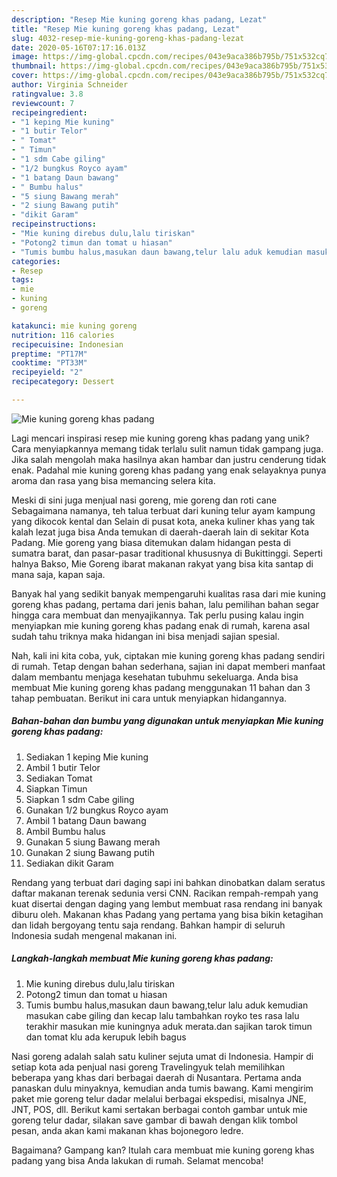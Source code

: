 ```yaml
---
description: "Resep Mie kuning goreng khas padang, Lezat"
title: "Resep Mie kuning goreng khas padang, Lezat"
slug: 4032-resep-mie-kuning-goreng-khas-padang-lezat
date: 2020-05-16T07:17:16.013Z
image: https://img-global.cpcdn.com/recipes/043e9aca386b795b/751x532cq70/mie-kuning-goreng-khas-padang-foto-resep-utama.jpg
thumbnail: https://img-global.cpcdn.com/recipes/043e9aca386b795b/751x532cq70/mie-kuning-goreng-khas-padang-foto-resep-utama.jpg
cover: https://img-global.cpcdn.com/recipes/043e9aca386b795b/751x532cq70/mie-kuning-goreng-khas-padang-foto-resep-utama.jpg
author: Virginia Schneider
ratingvalue: 3.8
reviewcount: 7
recipeingredient:
- "1 keping Mie kuning"
- "1 butir Telor"
- " Tomat"
- " Timun"
- "1 sdm Cabe giling"
- "1/2 bungkus Royco ayam"
- "1 batang Daun bawang"
- " Bumbu halus"
- "5 siung Bawang merah"
- "2 siung Bawang putih"
- "dikit Garam"
recipeinstructions:
- "Mie kuning direbus dulu,lalu tiriskan"
- "Potong2 timun dan tomat u hiasan"
- "Tumis bumbu halus,masukan daun bawang,telur lalu aduk kemudian masukan cabe giling dan kecap lalu tambahkan royko tes rasa lalu terakhir masukan mie kuningnya aduk merata.dan sajikan tarok timun dan tomat klu ada kerupuk lebih bagus"
categories:
- Resep
tags:
- mie
- kuning
- goreng

katakunci: mie kuning goreng 
nutrition: 116 calories
recipecuisine: Indonesian
preptime: "PT17M"
cooktime: "PT33M"
recipeyield: "2"
recipecategory: Dessert

---
```



![Mie kuning goreng khas padang](https://img-global.cpcdn.com/recipes/043e9aca386b795b/751x532cq70/mie-kuning-goreng-khas-padang-foto-resep-utama.jpg)

Lagi mencari inspirasi resep mie kuning goreng khas padang yang unik? Cara menyiapkannya memang tidak terlalu sulit namun tidak gampang juga. Jika salah mengolah maka hasilnya akan hambar dan justru cenderung tidak enak. Padahal mie kuning goreng khas padang yang enak selayaknya punya aroma dan rasa yang bisa memancing selera kita.

Meski di sini juga menjual nasi goreng, mie goreng dan roti cane Sebagaimana namanya, teh talua terbuat dari kuning telur ayam kampung yang dikocok kental dan Selain di pusat kota, aneka kuliner khas yang tak kalah lezat juga bisa Anda temukan di daerah-daerah lain di sekitar Kota Padang. Mie goreng yang biasa ditemukan dalam hidangan pesta di sumatra barat, dan pasar-pasar traditional khususnya di Bukittinggi. Seperti halnya Bakso, Mie Goreng ibarat makanan rakyat yang bisa kita santap di mana saja, kapan saja.

Banyak hal yang sedikit banyak mempengaruhi kualitas rasa dari mie kuning goreng khas padang, pertama dari jenis bahan, lalu pemilihan bahan segar hingga cara membuat dan menyajikannya. Tak perlu pusing kalau ingin menyiapkan mie kuning goreng khas padang enak di rumah, karena asal sudah tahu triknya maka hidangan ini bisa menjadi sajian spesial.


Nah, kali ini kita coba, yuk, ciptakan mie kuning goreng khas padang sendiri di rumah. Tetap dengan bahan sederhana, sajian ini dapat memberi manfaat dalam membantu menjaga kesehatan tubuhmu sekeluarga. Anda bisa membuat Mie kuning goreng khas padang menggunakan 11 bahan dan 3 tahap pembuatan. Berikut ini cara untuk menyiapkan hidangannya.

<!--inarticleads1-->

##### Bahan-bahan dan bumbu yang digunakan untuk menyiapkan Mie kuning goreng khas padang:

1. Sediakan 1 keping Mie kuning
1. Ambil 1 butir Telor
1. Sediakan  Tomat
1. Siapkan  Timun
1. Siapkan 1 sdm Cabe giling
1. Gunakan 1/2 bungkus Royco ayam
1. Ambil 1 batang Daun bawang
1. Ambil  Bumbu halus
1. Gunakan 5 siung Bawang merah
1. Gunakan 2 siung Bawang putih
1. Sediakan dikit Garam


Rendang yang terbuat dari daging sapi ini bahkan dinobatkan dalam seratus daftar makanan terenak sedunia versi CNN. Racikan rempah-rempah yang kuat disertai dengan daging yang lembut membuat rasa rendang ini banyak diburu oleh. Makanan khas Padang yang pertama yang bisa bikin ketagihan dan lidah bergoyang tentu saja rendang. Bahkan hampir di seluruh Indonesia sudah mengenal makanan ini. 

<!--inarticleads2-->

##### Langkah-langkah membuat Mie kuning goreng khas padang:

1. Mie kuning direbus dulu,lalu tiriskan
1. Potong2 timun dan tomat u hiasan
1. Tumis bumbu halus,masukan daun bawang,telur lalu aduk kemudian masukan cabe giling dan kecap lalu tambahkan royko tes rasa lalu terakhir masukan mie kuningnya aduk merata.dan sajikan tarok timun dan tomat klu ada kerupuk lebih bagus


Nasi goreng adalah salah satu kuliner sejuta umat di Indonesia. Hampir di setiap kota ada penjual nasi goreng Travelingyuk telah memilihkan beberapa yang khas dari berbagai daerah di Nusantara. Pertama anda panaskan dulu minyaknya, kemudian anda tumis bawang. Kami mengirim paket mie goreng telur dadar melalui berbagai ekspedisi, misalnya JNE, JNT, POS, dll. Berikut kami sertakan berbagai contoh gambar untuk mie goreng telur dadar, silakan save gambar di bawah dengan klik tombol pesan, anda akan kami makanan khas bojonegoro ledre. 

Bagaimana? Gampang kan? Itulah cara membuat mie kuning goreng khas padang yang bisa Anda lakukan di rumah. Selamat mencoba!
